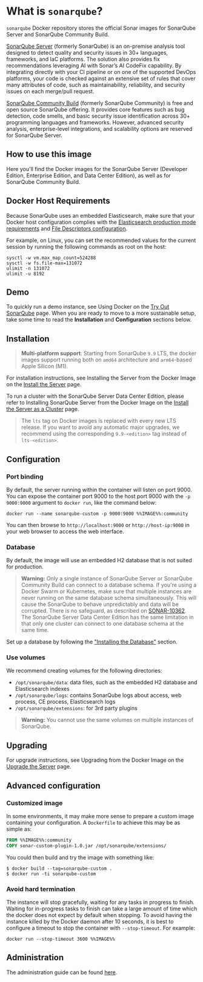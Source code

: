 # What is `sonarqube`?

`sonarqube` Docker repository stores the official Sonar images for SonarQube Server and SonarQube Community Build.

[SonarQube Server](https://www.sonarsource.com/products/sonarqube/) (formerly SonarQube) is an on-premise analysis tool designed to detect quality and security issues in 30+ languages, frameworks, and IaC platforms. The solution also provides fix recommendations leveraging AI with Sonar’s AI CodeFix capability. By integrating directly with your CI pipeline or on one of the supported DevOps platforms, your code is checked against an extensive set of rules that cover many attributes of code, such as maintainability, reliability, and security issues on each merge/pull request.

[SonarQube Community Build](https://www.sonarsource.com/open-source-editions/sonarqube-community-edition/) (formerly SonarQube Community) is free and open source SonarQube offering. It provides core features such as bug detection, code smells, and basic security issue identification across 30+ programming languages and frameworks. However, advanced security analysis, enterprise-level integrations, and scalability options are reserved for SonarQube Server.

## How to use this image

Here you'll find the Docker images for the SonarQube Server (Developer Edition, Enterprise Edition, and Data Center Edition), as well as for SonarQube Community Build.

## Docker Host Requirements

Because SonarQube uses an embedded Elasticsearch, make sure that your Docker host configuration complies with the [Elasticsearch production mode requirements](https://www.elastic.co/guide/en/elasticsearch/reference/current/docker.html#docker-cli-run-prod-mode) and [File Descriptors configuration](https://www.elastic.co/guide/en/elasticsearch/reference/current/file-descriptors.html).

For example, on Linux, you can set the recommended values for the current session by running the following commands as root on the host:

```console
sysctl -w vm.max_map_count=524288
sysctl -w fs.file-max=131072
ulimit -n 131072
ulimit -u 8192
```

## Demo

To quickly run a demo instance, see Using Docker on the [Try Out SonarQube](https://docs.sonarqube.org/latest/setup/get-started-2-minutes/) page. When you are ready to move to a more sustainable setup, take some time to read the **Installation** and **Configuration** sections below.

## Installation

> **Multi-platform support**: Starting from SonarQube `9.9` LTS, the docker images support running both on `amd64` architecture and `arm64`-based Apple Silicon (M1).

For installation instructions, see Installing the Server from the Docker Image on the [Install the Server](https://docs.sonarqube.org/latest/setup/install-server/) page.

To run a cluster with the SonarQube Server Data Center Edition, please refer to Installing SonarQube Server from the Docker Image on the [Install the Server as a Cluster](https://docs.sonarqube.org/latest/setup/install-cluster/) page.

> The `lts` tag on Docker images is replaced with every new LTS release. If you want to avoid any automatic major upgrades, we recommend using the corresponding `9.9-<edition>` tag instead of `lts-<edition>`.

## Configuration

### Port binding

By default, the server running within the container will listen on port 9000. You can expose the container port 9000 to the host port 9000 with the `-p 9000:9000` argument to `docker run`, like the command below:

```console
docker run --name sonarqube-custom -p 9000:9000 %%IMAGE%%:community
```

You can then browse to `http://localhost:9000` or `http://host-ip:9000` in your web browser to access the web interface.

### Database

By default, the image will use an embedded H2 database that is not suited for production.

> **Warning:** Only a single instance of SonarQube Server or SonarQube Community Build can connect to a database schema. If you're using a Docker Swarm or Kubernetes, make sure that multiple instances are never running on the same database schema simultaneously. This will cause the SonarQube to behave unpredictably and data will be corrupted. There is no safeguard, as described on [SONAR-10362](https://jira.sonarsource.com/browse/SONAR-10362). The SonarQube Server Data Center Edition has the same limitation in that only one cluster can connect to one database schema at the same time.

Set up a database by following the ["Installing the Database"](https://docs.sonarsource.com/sonarqube/latest/setup-and-upgrade/install-the-server/installing-the-database/) section.

### Use volumes

We recommend creating volumes for the following directories:

-	`/opt/sonarqube/data`: data files, such as the embedded H2 database and Elasticsearch indexes
-	`/opt/sonarqube/logs`: contains SonarQube logs about access, web process, CE process, Elasticsearch logs
-	`/opt/sonarqube/extensions`: for 3rd party plugins

> **Warning:** You cannot use the same volumes on multiple instances of SonarQube.

## Upgrading

For upgrade instructions, see Upgrading from the Docker Image on the [Upgrade the Server](https://docs.sonarqube.org/latest/setup/upgrading/) page.

## Advanced configuration

### Customized image

In some environments, it may make more sense to prepare a custom image containing your configuration. A `Dockerfile` to achieve this may be as simple as:

```dockerfile
FROM %%IMAGE%%:community
COPY sonar-custom-plugin-1.0.jar /opt/sonarqube/extensions/
```

You could then build and try the image with something like:

```console
$ docker build --tag=sonarqube-custom .
$ docker run -ti sonarqube-custom
```

### Avoid hard termination

The instance will stop gracefully, waiting for any tasks in progress to finish. Waiting for in-progress tasks to finish can take a large amount of time which the docker does not expect by default when stopping. To avoid having the instance killed by the Docker daemon after 10 seconds, it is best to configure a timeout to stop the container with `--stop-timeout`. For example:

```console
docker run --stop-timeout 3600 %%IMAGE%%
```

## Administration

The administration guide can be found [here](https://redirect.sonarsource.com/doc/administration-guide.html).
